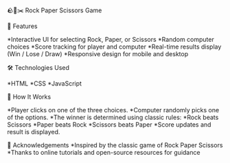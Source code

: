🪨📄✂️ Rock Paper Scissors Game

🎯 Features

*Interactive UI for selecting Rock, Paper, or Scissors
*Random computer choices
*Score tracking for player and computer
*Real-time results display (Win / Lose / Draw)
*Responsive design for mobile and desktop

🛠️ Technologies Used

*HTML
*CSS
*JavaScript 

🧠 How It Works

*Player clicks on one of the three choices.
*Computer randomly picks one of the options.
*The winner is determined using classic rules:
*Rock beats Scissors
*Paper beats Rock
*Scissors beats Paper
*Score updates and result is displayed.

🙌 Acknowledgements
*Inspired by the classic game of Rock Paper Scissors
*Thanks to online tutorials and open-source resources for guidance
